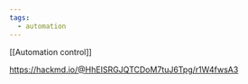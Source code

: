 ```yaml
---
tags:
  - automation
---
```

[[Automation control]]

https://hackmd.io/@HhEISRGJQTCDoM7tuJ6Tpg/r1W4fwsA3